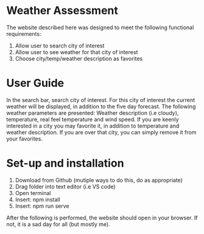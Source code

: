 # Weather Assessment

The website described here was designed to meet the following functional requirements:
1. Allow user to search city of interest 
2. Allow user to see weather for that city of interest 
3. Choose city/temp/weather description as favorites 

# User Guide

In the search bar, search city of interest. For this city of interest the current weather will be displayed, in addition to the five day forecast. The following weather parameters are presented: Weather description (i.e cloudy), temperature, real feel temperature and wind speed. If you are keenly interested in a city you may favorite it, in addition to temperature and weather description. If you are over that city, you can simply remove it from your favorites.

# Set-up and installation 

1. Download from Github (mutiple ways to do this, do as appropriate)
2. Drag folder into text editor (i.e VS code)
3. Open terminal 
4. Insert: npm install
5. Insert: npm run serve

After the following is performed, the website should open in your browser. If not, it is a sad day for all (but mostly me).


